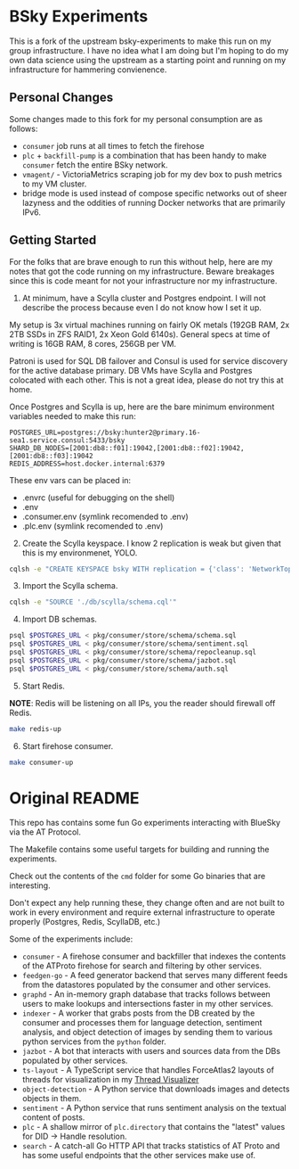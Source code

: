 # BSky Experiments

This is a fork of the upstream bsky-experiments to make this run on my group infrastructure. I have no idea what I am doing but I'm hoping to do my own data science using the upstream as a starting point and running on my infrastructure for hammering convienence.

## Personal Changes

Some changes made to this fork for my personal consumption are as follows:

- `consumer` job runs at all times to fetch the firehose
- `plc` + `backfill-pump` is a combination that has been handy to make `consumer` fetch the entire BSky network.
- `vmagent/` - VictoriaMetrics scraping job for my dev box to push metrics to my VM cluster.
- bridge mode is used instead of compose specific networks out of sheer lazyness and the oddities of running Docker networks that are primarily IPv6.

## Getting Started

For the folks that are brave enough to run this without help, here are my notes that got the code running on my infrastructure. Beware breakages since this is code meant for not your infrastructure nor my infrastructure.

1. At minimum, have a Scylla cluster and Postgres endpoint. I will not describe the process because even I do not know how I set it up.

My setup is 3x virtual machines running on fairly OK metals (192GB RAM, 2x 2TB SSDs in ZFS RAID1, 2x Xeon Gold 6140s). General specs at time of writing is 16GB RAM, 8 cores, 256GB per VM.

Patroni is used for SQL DB failover and Consul is used for service discovery for the active database primary. DB VMs have Scylla and Postgres colocated with each other. This is not a great idea, please do not try this at home.

Once Postgres and Scylla is up, here are the bare minimum environment variables needed to make this run:

```env
POSTGRES_URL=postgres://bsky:hunter2@primary.16-sea1.service.consul:5433/bsky
SHARD_DB_NODES=[2001:db8::f01]:19042,[2001:db8::f02]:19042,[2001:db8::f03]:19042
REDIS_ADDRESS=host.docker.internal:6379
```

These env vars can be placed in:

- .envrc (useful for debugging on the shell)
- .env
- .consumer.env (symlink recomended to .env)
- .plc.env (symlink recomended to .env)

2. Create the Scylla keyspace. I know 2 replication is weak but given that this is my environmenet, YOLO.

```sh
cqlsh -e "CREATE KEYSPACE bsky WITH replication = {'class': 'NetworkTopologyStrategy', 'datacenter1': '2'}"
```

3. Import the Scylla schema.

```sh
cqlsh -e "SOURCE './db/scylla/schema.cql'"
```

4. Import DB schemas.

```sh
psql $POSTGRES_URL < pkg/consumer/store/schema/schema.sql 
psql $POSTGRES_URL < pkg/consumer/store/schema/sentiment.sql 
psql $POSTGRES_URL < pkg/consumer/store/schema/repocleanup.sql 
psql $POSTGRES_URL < pkg/consumer/store/schema/jazbot.sql 
psql $POSTGRES_URL < pkg/consumer/store/schema/auth.sql 
```

5. Start Redis.

**NOTE**: Redis will be listening on all IPs, you the reader should firewall off Redis.

```sh
make redis-up
```

6. Start firehose consumer.

```sh
make consumer-up
```

# Original README

This repo has contains some fun Go experiments interacting with BlueSky via the AT Protocol.

The Makefile contains some useful targets for building and running the experiments.

Check out the contents of the `cmd` folder for some Go binaries that are interesting.

Don't expect any help running these, they change often and are not built to work in every environment and require external infrastructure to operate properly (Postgres, Redis, ScyllaDB, etc.)

Some of the experiments include:

- `consumer` - A firehose consumer and backfiller that indexes the contents of the ATProto firehose for search and filtering by other services.
- `feedgen-go` - A feed generator backend that serves many different feeds from the datastores populated by the consumer and other services.
- `graphd` - An in-memory graph database that tracks follows between users to make lookups and intersections faster in my other services.
- `indexer` - A worker that grabs posts from the DB created by the consumer and processes them for language detection, sentiment analysis, and object detection of images by sending them to various python services from the `python` folder.
- `jazbot` - A bot that interacts with users and sources data from the DBs populated by other services.
- `ts-layout` - A TypeScript service that handles ForceAtlas2 layouts of threads for visualization in my [Thread Visualizer](https://bsky.jazco.dev/thread)
- `object-detection` - A Python service that downloads images and detects objects in them.
- `sentiment` - A Python service that runs sentiment analysis on the textual content of posts.
- `plc` - A shallow mirror of `plc.directory` that contains the "latest" values for DID -> Handle resolution.
- `search` - A catch-all Go HTTP API that tracks statistics of AT Proto and has some useful endpoints that the other services make use of.
